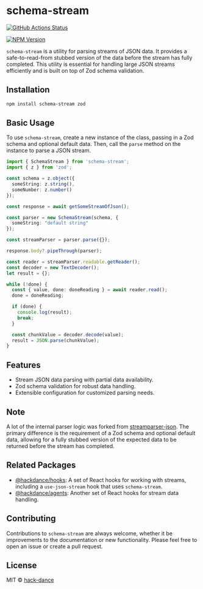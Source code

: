 # schema-stream

[![GitHub Actions Status](https://img.shields.io/github/workflow/status/hack-dance/schema-stream/CI)](https://github.com/hack-dance/schema-stream/actions)

[![NPM Version](https://img.shields.io/npm/v/schema-stream.svg)](https://www.npmjs.com/package/schema-stream)

`schema-stream` is a utility for parsing streams of JSON data. It provides a safe-to-read-from stubbed version of the data before the stream has fully completed. This utility is essential for handling large JSON streams efficiently and is built on top of Zod schema validation.

## Installation

```bash
npm install schema-stream zod
```

## Basic Usage

To use `schema-stream`, create a new instance of the class, passing in a Zod schema and optional default data. Then, call the `parse` method on the instance to parse a JSON stream.

```typescript
import { SchemaStream } from 'schema-stream';
import { z } from 'zod';

const schema = z.object({
  someString: z.string(),
  someNumber: z.number()
});

const response = await getSomeStreamOfJson();

const parser = new SchemaStream(schema, {
  someString: "default string"
});

const streamParser = parser.parse({});

response.body?.pipeThrough(parser);

const reader = streamParser.readable.getReader();
const decoder = new TextDecoder();
let result = {};

while (!done) {
  const { value, done: doneReading } = await reader.read();
  done = doneReading;

  if (done) {
    console.log(result);
    break;
  }

  const chunkValue = decoder.decode(value);
  result = JSON.parse(chunkValue);
}
```

## Features

- Stream JSON data parsing with partial data availability.
- Zod schema validation for robust data handling.
- Extensible configuration for customized parsing needs.

## Note

A lot of the internal parser logic was forked from [streamparser-json](https://github.com/juanjoDiaz/streamparser-json). The primary difference is the requirement of a Zod schema and optional default data, allowing for a fully stubbed version of the expected data to be returned before the stream has completed.

## Related Packages

- [@hackdance/hooks](https://github.com/hack-dance/agents/tree/main/packages/hooks): A set of React hooks for working with streams, including a `use-json-stream` hook that uses `schema-stream`.
- [@hackdance/agents](https://github.com/hack-dance/agents/tree/main/packages/core): Another set of React hooks for stream data handling.

## Contributing

Contributions to `schema-stream` are always welcome, whether it be improvements to the documentation or new functionality. Please feel free to open an issue or create a pull request.

## License

MIT © [hack-dance](https://hack.dance)
